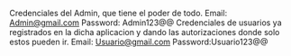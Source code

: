 Credenciales del Admin, que tiene el poder de todo.
Email: Admin@gmail.com
Password: Admin123@@
Credenciales de usuarios ya registrados en la dicha aplicacion y dando las autorizaciones donde solo estos pueden ir.
Email: Usuario@gmail.com
Password:Usuario123@@
